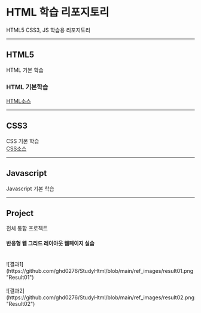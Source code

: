 # HTML 학습 리포지토리
HTML5 CSS3, JS 학습용 리포지토리

-------------------------

## HTML5
HTML 기본 학습

### HTML 기본학습
[HTML소스](https://github.com/ghd0276/StudyHtml/tree/main/01_HTML)

-------------------

## CSS3
CSS 기본 학습<br>
[CSS소스](https://github.com/ghd0276/StudyHtml/tree/main/02_CSS)

-----------------

## Javascript
Javascript 기본 학습

----------------

## Project
전체 통합 프로젝트

#### 반응형 웹 그리드 레이아웃 웹페이지 실습
<br>
![결과1](https://github.com/ghd0276/StudyHtml/blob/main/ref_images/result01.png "Result01")
<br>
<br>
![결과2](https://github.com/ghd0276/StudyHtml/blob/main/ref_images/result02.png "Result02")
